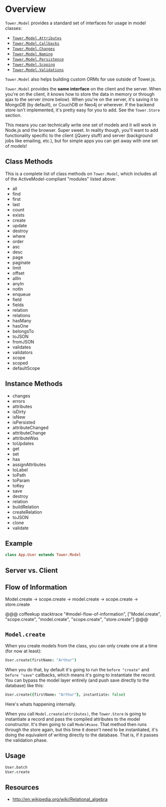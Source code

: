 # Overview

`Tower.Model` provides a standard set of interfaces for usage in model classes:

- [`Tower.Model.Attributes`](#attributes)
- [`Tower.Model.Callbacks`](#callbacks)
- [`Tower.Model.Changes`](#changes)
- [`Tower.Model.Naming`](#naming)
- [`Tower.Model.Persistence`](#persistence)
- [`Tower.Model.Scoping`](#scoping)
- [`Tower.Model.Validations`](#validations)

`Tower.Model` also helps building custom ORMs for use outside of Tower.js.

`Tower.Model` provides the **same interface** on the client and the server.  When you're on the client, it knows how to store the data in memory or through ajax to the server (more below).  When you're on the server, it's saving it to MongoDB (by default), or CouchDB or Neo4j or wherever.  If the backend store isn't implemented, it's pretty easy for you to add.  See the `Tower.Store` section.

This means you can technically write one set of models and it will work in Node.js and the browser.  Super sweet.  In reality though, you'll want to add functionality specific to the client (jQuery stuff) and server (background jobs like emailing, etc.), but for simple apps you can get away with one set of models!

## Class Methods

This is a complete list of class methods on `Tower.Model`, which includes all of the ActiveModel-compliant "modules" listed above:

- all
- find
- first
- last
- count
- exists
- create
- update
- destroy
- where
- order
- asc
- desc
- page
- paginate
- limit
- offset
- allIn
- anyIn
- notIn
- enqueue
- field
- fields
- relation
- relations
- hasMany
- hasOne
- belongsTo
- toJSON
- fromJSON
- validates
- validators
- scope
- scoped
- defaultScope

## Instance Methods

- changes
- errors
- attributes
- isDirty
- isNew
- isPersisted
- attributeChanged
- attributeChange
- attributeWas
- toUpdates
- get
- set
- has
- assignAttributes
- toLabel
- toPath
- toParam
- toKey
- save
- destroy
- relation
- buildRelation
- createRelation
- toJSON
- clone
- validate

## Example

``` coffeescript
class App.User extends Tower.Model
```

## Server vs. Client

## Flow of Information

Model.create -> scope.create -> model.create -> scope.create -> store.create

@@@ coffeekup
stacktrace "#model-flow-of-information", ["Model.create", "scope.create", "model.create", "scope.create", "store.create"]
@@@

## `Model.create`

When you create models from the class, you can only create one at a time (for now at least):

``` coffeescript
User.create(firstName: "Arthur")
```

When you do that, by default it's going to run the `before "create"` and `before "save"` callbacks, which means it's going to instantiate the record.  You can bypass the model layer entirely (and push save directly to the database) like this:

``` coffeescript
User.create({firstName: "Arthur"}, instantiate: false)
```

Here's whats happening internally.

When you call `Model.create(attributes)`, the `Tower.Store` is going to instantiate a record and pass the compiled attributes to the model constructor.  It's then going to call `Model#save`.  That method then runs through the store again, but this time it doesn't need to be instantiated, it's doing the equivalent of writing directly to the database.  That is, if it passes the validation phase.

## Usage

``` coffeescript
User.batch
User.create
```

## Resources

- http://en.wikipedia.org/wiki/Relational_algebra